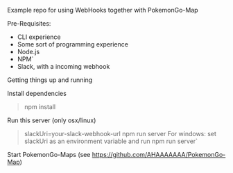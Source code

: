 Example repo for using WebHooks together with PokemonGo-Map

Pre-Requisites:
- CLI experience
- Some sort of programming experience
- Node.js
- NPM`
- Slack, with a incoming webhook

Getting things up and running

Install dependencies
> npm install

Run this server (only osx/linux)
> slackUri=your-slack-webhook-url npm run server
For windows: set slackUri as an environment variable and run npm run server`

Start PokemonGo-Maps (see https://github.com/AHAAAAAAA/PokemonGo-Map)